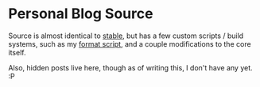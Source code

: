# Personal Blog Source

Source is almost identical to [stable](https://github.com/vmhl87/starship/blob/stable/),
but has a few custom scripts / build systems, such as my
[format script](https://github.com/vmhl87/starship/blob/personal/build/format.py),
and a couple modifications to the core itself.

Also, hidden posts live here, though as of writing this,
I don't have any yet. :P
